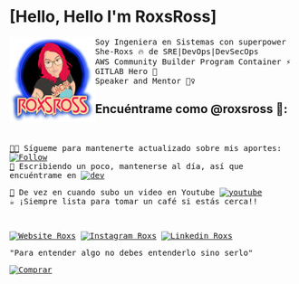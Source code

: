 # [Hello, Hello I'm RoxsRoss]
<a href="https://295devops.com">
<img align="left" width="30%" src="https://raw.githubusercontent.com/roxsross/roxsross/main/images/Copia de ROXSROSS FINAL (1).png">
</a>
<samp>
    Soy Ingeniera en Sistemas con superpower She-Roxs 🔥 de SRE|DevOps|DevSecOps
    <br>
    AWS Community Builder Program Container ⚡
     <br>
    GITLAB Hero 🚀
     <br>
     Speaker and Mentor 🦸‍♀️
</samp>

<h2>
    Encuéntrame como @roxsross 🤩:
</h2>

<samp>
<br>

[🧑‍💻](https://www.github.com/roxsross)  Sígueme para mantenerte actualizado sobre mis aportes: <a href="https://www.github.com/roxsross"><img alt="Follow" src="https://img.shields.io/github/followers/roxsross.svg?style=social&label=Follow&link=https://www.github.com/roxsross" width="80px"/></a><br>
[📖](https://dev.to/roxsross) Escribiendo un poco, mantenerse al día, así que encuéntrame en <a href="https://dev.to/roxsross"><img alt="dev" src="https://img.shields.io/badge/-roxsross-e9e5d0?style=flat&logo=google&logoColor=956f46&link=https://dev.to/roxsross" width="80px"/></a><br>

[🎥](https://www.youtube.com/channel/UCa-FcaB75ZtqWd1YCWW6INQ) De vez en cuando subo un video en Youtube <a href="https://www.youtube.com/channel/UCa-FcaB75ZtqWd1YCWW6INQ"><img alt="youtube" src="https://img.shields.io/youtube/channel/subscribers/UCa-FcaB75ZtqWd1YCWW6INQ?logo=youtube" width="80px"/></a><br>
☕️ ¡Siempre lista para tomar un café si estás cerca!!
<br>
</samp>

<br>

<div align="left">
  
[![Website Roxs](https://img.shields.io/badge/-roxsross-blue?style=flat&logo=GoogleChrome&logoColor=white&link=https://295devops.com)](https://roxs.295devops.com)
[![Instagram Roxs](https://img.shields.io/badge/-roxsross-E4405F?style=flat&logo=instagram&logoColor=white&link=https://www.instagram.com/roxsross/)](https://instagram.com/roxsross)
[![Linkedin Roxs](https://img.shields.io/badge/-roxsross-0077B5?style=flat&logo=Linkedin&logoColor=white&link=https://www.linkedin.com/in/roxsross/)](https://www.linkedin.com/in/roxsross/)

<samp>
"Para entender algo no debes entenderlo sino serlo"
<samp>
  </div>
  
   [![Comprar](https://www.buymeacoffee.com/assets/img/custom_images/orange_img.png)](https://www.buymeacoffee.com/roxsross)


